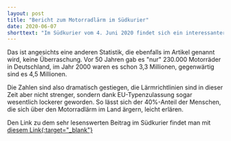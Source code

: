 ```yaml
---
layout: post
title: "Bericht zum Motorradlärm im Südkurier"
date: 2020-06-07
shorttext: "Im Südkurier vom 4. Juni 2020 findet sich ein interessanter Artikel zum Thema Motorradlärm. Unter anderem wird darauf hingewiesen, dass 40% der Menschen im Land sich stark oder äußerst stark vom Motorradlärm  belästigt fühlen."
---
```


Das ist angesichts eine anderen Statistik, die ebenfalls im Artikel genannt wird, keine Überraschung. Vor 50 Jahren gab es "nur" 230.000 Motorräder in Deutschland, im Jahr 2000 waren es schon 3,3 Millionen, gegenwärtig sind es 4,5 Millionen. 

Die Zahlen sind also dramatisch gestiegen, die Lärmrichtlinien sind in dieser Zeit aber nicht strenger, sondern dank EU-Typenzulassung sogar wesentlich lockerer geworden. So lässt sich der 40%-Anteil der Menschen, die sich über den Motorradlärm im Land ärgern, leicht erlären.

Den Link zu dem sehr lesenswerten Beitrag im Südkurier findet man mit <span style="text-decoration: underline;">[diesem Link](https://www.suedkurier.de/region/hochrhein/todtmoos/jetzt-kaempfen-schon-ueber-100-gemeinden-gemeinsam-gegen-motorradlaerm;art372621,10530394){:target="_blank"}</span>